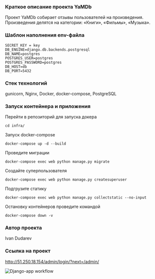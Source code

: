 ### Краткое описание проекта YaMDb

Проект YaMDb собирает отзывы пользователей на произведения. Произведения делятся на категории: «Книги», «Фильмы», «Музыка».


### Шаблон наполнения env-файла
```
SECRET_KEY = key
DB_ENGINE=django.db.backends.postgresql
DB_NAME=postgres
POSTGRES_USER=postgres
POSTGRES_PASSWORD=postgres
DB_HOST=db
DB_PORT=5432
```
### Стек технологий
gunicorn, Nginx, Docker, docker-compose, PostgreSQL


### Запуск контейнера и приложения

Перейти в репозиторий для запуска докера

```
cd infra/
```

Запуск docker-compose

```
docker-compose up -d --build

```
Проведите миграции
```
docker-compose exec web python manage.py migrate
```

Cоздайте суперпользователя
```
docker-compose exec web python manage.py createsuperuser
```
Подгрузите статику
```
docker-compose exec web python manage.py collectstatic --no-input 
```

Остановку контейнеров проведите командой
```
docker-compose down -v 
```

### Автор проекта

Ivan Dudarev

### Ссылка на проект

http://51.250.18.154/admin/login/?next=/admin/

![Django-app workflow](https://github.com/VankoID/yamdb_final/actions/workflows/yamdb_workflow.yml/badge.svg)

